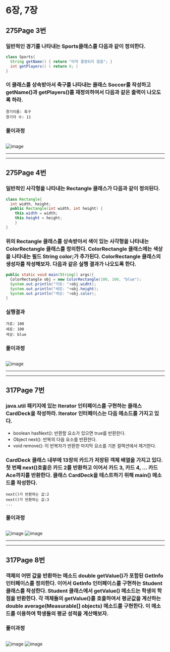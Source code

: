 # 6장, 7장
## 275Page 3번
### 일반적인 경기를 나타내는 Sports클래스를 다음과 같이 정의한다.
``` java
class Sports{
  String getName() { return "아직 결정되지 않음"; }
  int getPlayers() ( return 0; )
}
```
### 이 클래스를 상속받아서 축구를 나타내는 클래스 Soccer를 작성하고 getName()과 getPlayers()를 재정의하여서 다음과 같은 출력이 나오도록 하라.
```
경기이름: 축구
경기자 수: 11
```
### 풀이과정
```

```
![image](/img4/6-3.JPG)
***
***
## 275Page 4번
### 일반적인 사각형을 나타내는 Rectangle 클래스가 다음과 같이 정의된다.
``` java
class Rectangle{
  int width, height;
  public Rectangle(int width, int height) {
    this.width = width;
    this.height = height;
    }
}
```
### 위의 Rectangle 클래스를 상속받아서 색이 있는 사각형을 나타내는 ColorRectangle 클래스를 정의한다. ColorRectangle 클래스에는 색상을 나타내는 필드 String color;가 추가된다. ColorRectangle 클래스의 생성자를 작성해보자. 다음과 같은 실행 결과가 나오도록 한다.
``` java
public static void main(String[] args){
  ColorRectangle obj = new ColorRectangle(100, 100, "blue");
  System.out.println("가로: "+obj.widht);
  System.out.println("세로: "+obj.height);
  System.out.println("색상: "+obj.color);
}
```
### 실행결과
```
가로: 100
세로: 100
색상: blue
```
### 풀이과정
```

```
![image](img4/6-4.JPG)
***
***
## 317Page 7번
### java.util 패키지에 있는 Iterator 인터페이스를 구현하는 클래스 CardDeck을 작성하라. Iterator 인터페이스는 다음 메소드를 가지고 있다.
* boolean hasNext(): 반환할 요소가 있으면 true를 반환한다.
* Object next(): 반복의 다음 요소를 반환한다.
* void remove(): 이 반복자가 반환한 마지막 요소를 기본 컬렉션에서 제거한다.

### CardDeck 클래스 내부에 13장의 카드가 저장된 객체 배열을 가지고 있다. 첫 번째 next()호출은 카드 2를 반환하고 이어서 카드 3, 카드 4, ... 카드 Ace까지를 반환한다. 클래스 CardDeck을 테스트하기 위해 main() 메소드를 작성한다.
```
next()가 반환하는 값:2
next()가 반환하는 값:3
...
```
### 풀이과정
```

```
![image](img4/7-7.JPG)
![image](img4/7-7-2.JPG)
***
***
## 317Page 8번
### 객체의 어떤 값을 반환하는 메소드 double getValue()가 포함된 GetInfo 인터페이스를 정의한다. 이어서 GetInfo 인터페이스를 구현하는 Student 클래스를 작성한다. Student 클래스에서 getValue() 메소드는 학생의 학점을 반환한다. 각 객체들의 getValue()를 호출하여서 평균값을 계산하는 double average(Measurable[] objects) 메소드를 구현한다. 이 메소드를 이용하여 학생들의 평균 성적을 계산해보자.
### 풀이과정
```

```
![image](/img4/7-8-1.JPG)
![image](/img4/7-8-2.JPG)





